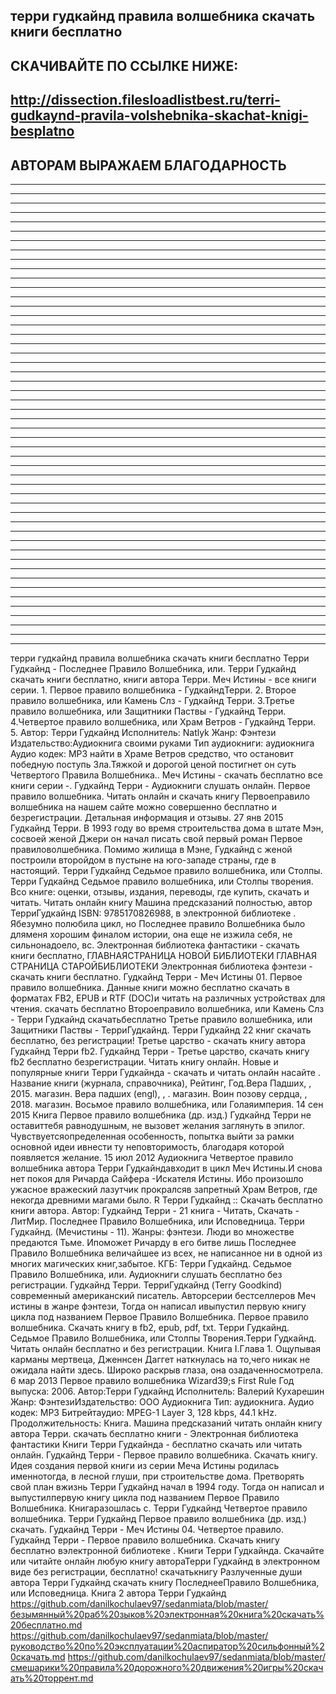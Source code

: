 терри гудкайнд правила волшебника скачать книги бесплатно
--------------------------------------------------
СКАЧИВАЙТЕ ПО ССЫЛКЕ НИЖЕ:
--------------------------------------------------
http://dissection.filesloadlistbest.ru/terri-gudkaynd-pravila-volshebnika-skachat-knigi-besplatno
--------------------------------------------------
АВТОРАМ ВЫРАЖАЕМ БЛАГОДАРНОСТЬ
--------------------------------------------------
--------------------------------------------------
--------------------------------------------------
--------------------------------------------------
--------------------------------------------------
--------------------------------------------------
--------------------------------------------------
--------------------------------------------------
--------------------------------------------------
--------------------------------------------------
--------------------------------------------------
--------------------------------------------------
--------------------------------------------------
--------------------------------------------------
--------------------------------------------------
--------------------------------------------------
--------------------------------------------------
--------------------------------------------------
--------------------------------------------------
--------------------------------------------------
--------------------------------------------------
--------------------------------------------------
--------------------------------------------------
--------------------------------------------------
--------------------------------------------------
--------------------------------------------------
--------------------------------------------------
--------------------------------------------------
--------------------------------------------------
--------------------------------------------------
--------------------------------------------------
--------------------------------------------------
--------------------------------------------------
--------------------------------------------------
--------------------------------------------------
--------------------------------------------------
--------------------------------------------------
--------------------------------------------------
--------------------------------------------------
--------------------------------------------------
--------------------------------------------------
--------------------------------------------------
--------------------------------------------------
--------------------------------------------------
--------------------------------------------------
--------------------------------------------------
--------------------------------------------------
--------------------------------------------------
--------------------------------------------------
--------------------------------------------------
--------------------------------------------------
терри гудкайнд правила волшебника скачать книги бесплатно Терри Гудкайнд - Последнее Правило Волшебника, или. Терри Гудкайнд скачать книги бесплатно, книги автора Терри. Меч Истины - все книги серии. 1. Первое правило волшебника - ГудкайндТерри. 2. Второе правило волшебника, или Камень Слз - Гудкайнд Терри. 3.Третье правило волшебника, или Защитники Паствы - Гудкайнд Терри. 4.Четвертое правило волшебника, или Храм Ветров - Гудкайнд Терри. 5. Автор: Терри Гудкайнд Исполнитель: Natlyk Жанр: Фэнтези Издательство:Аудиокнига своими руками Тип аудиокниги: аудиокнига Аудио кодек: MP3 найти в Храме Ветров средство, что остановит победную поступь Зла.Тяжкой и дорогой ценой постигнет он суть Четвертого Правила Волшебника.. Меч Истины - скачать бесплатно все книги серии -. Гудкайнд Терри - Аудиокниги слушать онлайн. Первое правило волшебника. Читать онлайн и скачать книгу Первоеправило волшебника на нашем сайте можно совершенно бесплатно и безрегистрации. Детальная информация и отзывы. 27 янв 2015  Гудкайнд Терри.  В 1993 году во время строительства дома в штате Мэн, сосвоей женой Джери он начал писать свой первый роман Первое правиловолшебника. Помимо жилища в Мэне, Гудкайнд с женой построили второйдом в пустыне на юго-западе страны, где в настоящий. Терри Гудкайнд Седьмое правило волшебника, или Столпы. Терри Гудкайнд Седьмое правило волшебника, или Столпы творения. Всо книге: оценки, отзывы, издания, переводы, где купить, скачать и читать. Читать онлайн книгу Машина предсказаний полностью, автор ТерриГудкайнд ISBN: 9785170826988, в электронной библиотеке .  Ябезумно полюбила цикл, но Последнее правило Волшебника было дляменя хорошим финалом истории, она еще не изжила себя, не сильнонадоело, вс. Электронная библиотека фантастики - скачать книги бесплатно, ГЛАВНАЯСТРАНИЦА НОВОЙ БИБЛИОТЕКИ  ГЛАВНАЯ СТРАНИЦА СТАРОЙБИБЛИОТЕКИ  Электронная библиотека фэнтези - скачать книги бесплатно. Гудкайнд Терри - Меч Истины 01. Первое правило волшебника. Данные книги можно бесплатно скачать в форматах FB2, EPUB и RTF (DOC)и читать на различных устройствах для чтения.  скачать бесплатно Второеправило волшебника, или Камень Слз - Терри Гудкайнд  скачатьбесплатно Третье правило волшебника, или Защитники Паствы - ТерриГудкайнд. Терри Гудкайнд  22 книг скачать бесплатно, без регистрации!
Третье царство - скачать книгу автора Гудкайнд Терри fb2. Гудкайнд Терри - Третье царство, скачать книгу fb2 бесплатно безрегистрации. Читать книгу онлайн. Новые и популярные книги Терри Гудкайнда - скачать и читать онлайн насайте . Название книги (журнала, справочника), Рейтинг, Год.Вера Падших, , 2015. магазин. Вера падших (engl), , . магазин. Воин позову сердца, , 2018. магазин. Восьмое правило волшебника, или Голаяимперия. 14 сен 2015  Книга Первое правило волшебника (др. изд.) Гудкайнд Терри не оставиттебя равнодушным, не вызовет желания заглянуть в эпилог. Чувствуетсяопределенная особенность, попытка выйти за рамки основной идеи ивнести ту неповторимость, благодаря которой появляется желание. 15 июл 2012  Аудиокнига Четвертое правило волшебника автора Терри Гудкайндавходит в цикл Меч Истины.И снова нет покоя для Ричарда Сайфера -Искателя Истины. Ибо произошло ужасное  вражеский лазутчик прокралсяв запретный Храм Ветров, где некогда древними магами было. R Терри Гудкайнд :: Скачать бесплатно книги автора. Автор: Гудкайнд Терри - 21 книга - Читать, Скачать - ЛитМир. Последнее Правило Волшебника, или Исповедница. Терри Гудкайнд. (Мечистины - 11). Жанры: фэнтези. Люди во множестве предаются Тьме.  Ипоможет Ричарду в его битве лишь Последнее Правило Волшебника величайшее из всех, не написанное ни в одной из многих магических книг,забытое. КГБ: Терри Гудкайнд. Седьмое Правило Волшебника, или. Аудиокниги слушать бесплатно без регистрации.  Гудкайнд Терри. ТерриГудкайнд (Terry Goodkind)  современный американский писатель. Авторсерии бестселлеров Меч истины в жанре фэнтези,  Тогда он написал ивыпустил первую книгу цикла под названием Первое Правило Волшебника. Первое правило волшебника. Скачать книгу в fb2, epub, pdf, txt. Терри Гудкайнд. Седьмое Правило Волшебника, или Столпы Творения.Терри Гудкайнд. Читать онлайн бесплатно и без регистрации.  Книга I.Глава 1. Ощупывая карманы мертвеца, Дженнсен Даггет наткнулась на то,чего никак не ожидала найти здесь. Широко раскрыв глаза, она озадаченносмотрела. 6 мар 2013  Первое правило волшебника  Wizard39;s First Rule Год выпуска: 2006. Автор:Терри Гудкайнд Исполнитель: Валерий Кухарешин Жанр: ФэнтезиИздательство: ООО Аудиокнига Тип: аудиокнига. Аудио кодек: MP3 Битрейтаудио: MPEG-1 Layer 3, 128 kbps, 44.1 kHz. Продолжительность: Книга. Машина предсказаний читать онлайн книгу автора Терри. скачать бесплатно книги - Электронная библиотека фантастики
Книги Терри Гудкайнда - бесплатно скачать или читать онлайн. Гудкайнд Терри - Первое правило волшебника. Скачать книгу. Идея создания первой книги из серии Меча Истины родилась именнотогда, в лесной глуши, при строительстве дома. Претворять свой план вжизнь Терри Гудкайнд начал в 1994 году. Тогда он написал и выпустилпервую книгу цикла под названием Первое Правило Волшебника. Книгаразошлась с. Терри Гудкайнд Четвертое правило волшебника. Терри Гудкайнд Первое правило волшебника (др. изд.) скачать. Гудкайнд Терри - Меч Истины 04. Четвертое правило. Гудкайнд Терри - Первое правило волшебника. Скачать книгу бесплатно вэлектронной библиотеке . Книги Терри Гудкайнда. Скачайте или читайте онлайн любую книгу автораТерри Гудкайнд в электронном виде без регистрации, бесплатно!  скачатькнигу Разлученные души автора Терри Гудкайнд  скачать книгу ПоследнееПравило Волшебника, или Исповедница. Книга 2 автора Терри Гудкайнд
https://github.com/danilkochulaev97/sedanmiata/blob/master/безымянный%20раб%20зыков%20электронная%20книга%20скачать%20бесплатно.md
https://github.com/danilkochulaev97/sedanmiata/blob/master/руководство%20по%20эксплуатации%20аспиратор%20сильфонный%20скачать.md
https://github.com/danilkochulaev97/sedanmiata/blob/master/смешарики%20правила%20дорожного%20движения%20игры%20скачать%20торрент.md